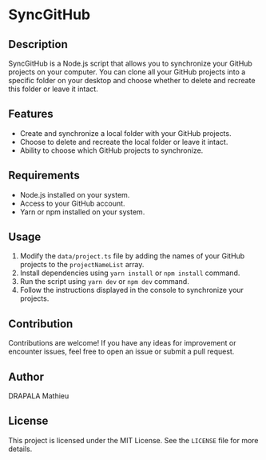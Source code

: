 # SyncGitHub

## Description
SyncGitHub is a Node.js script that allows you to synchronize your GitHub projects on your computer. You can clone all your GitHub projects into a specific folder on your desktop and choose whether to delete and recreate this folder or leave it intact.

## Features
- Create and synchronize a local folder with your GitHub projects.
- Choose to delete and recreate the local folder or leave it intact.
- Ability to choose which GitHub projects to synchronize.

## Requirements
- Node.js installed on your system.
- Access to your GitHub account.
- Yarn or npm installed on your system.

## Usage
1. Modify the `data/project.ts` file by adding the names of your GitHub projects to the `projectNameList` array.
2. Install dependencies using `yarn install` or `npm install` command.
3. Run the script using `yarn dev` or `npm dev` command.
4. Follow the instructions displayed in the console to synchronize your projects.

## Contribution
Contributions are welcome! If you have any ideas for improvement or encounter issues, feel free to open an issue or submit a pull request.

## Author
DRAPALA Mathieu

## License
This project is licensed under the MIT License. See the `LICENSE` file for more details.
